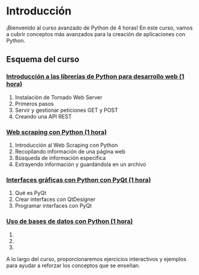 # Introducción
¡Bienvenido al curso avanzado de Python de 4 horas! En este curso, vamos a cubrir conceptos más avanzados para la creación de aplicaciones con Python.

## Esquema del curso
### [Introducción a las librerías de Python para desarrollo web (1 hora)](https://github.com/dgallards/python_advanced_course/blob/main/introduction.ipynb "Introducción a las librerías de Python para desarrollo web (1 hora)") 

1. Instalación de Tornado Web Server
2. Primeros pasos
3. Servir y gestionar peticiones GET y POST
4. Creando una API REST

### [Web scraping con Python (1 hora)](https://github.com/dgallards/python_advanced_course/blob/main/spraping.ipynb "Web scraping con Python (1 hora)")

1. Introducción al Web Scraping con Python
2. Recopilando información de una página web
3. Búsqueda de información específica
4. Extrayendo información y guardándola en un archivo

### [Interfaces gráficas con Python con PyQt (1 hora)](https://github.com/dgallards/python_advanced_course/blob/main/pyqt.ipynb "Interfaces gráficas con Python con PyQt (1 hora)")

1. Qué es PyQt
2. Crear interfaces con QtDesigner
3. Programar interfaces con PyQt

### [Uso de bases de datos con Python (1 hora)](https://github.com/dgallards/python_advanced_course/blob/main/db.ipynb "Uso de bases de datos con Python (1 hora)")

1. 
2. 
3. 

A lo largo del curso, proporcionaremos ejercicios interactivos y ejemplos para ayudar a reforzar los conceptos que se enseñan.




